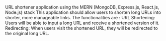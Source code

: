 URL shortener application using the MERN (MongoDB, Express.js, React.js, Node.js) stack 
This application should allow users to shorten long URLs into shorter, more manageable links. The functionalities are :
URL Shortening: Users will be able to input a long URL and receive a shortened version of it.
Redirecting: When users visit the shortened URL, they will be redirected to the original long URL.
